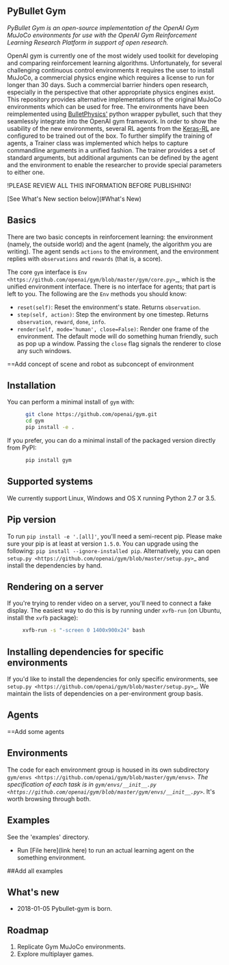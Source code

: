PyBullet Gym 
-----------

*PyBullet Gym is an open-source implementation of the OpenAI Gym MuJoCo environments for use with the OpenAI Gym Reinforcement Learning Research Platform in support of open research.*

OpenAI gym is currently one of the most widely used toolkit for developing and comparing reinforcement learning algorithms. Unfortunately, for several challenging continuous control environments it requires the user to install MuJoCo, a commercial physics engine which requires a license to run for longer than 30 days. Such a commercial barrier hinders open research, especially in the perspective that other appropriate physics engines exist. This repository provides alternative implementations of the original MuJoCo environments which can be used for free. The environments have been reimplemented using [BulletPhysics'](https://github.com/bulletphysics/bullet3) python wrapper pybullet, such that they seamlessly integrate into the OpenAI gym framework. In order to show the usability of the new environments, several RL agents from the [Keras-RL](https://github.com/matthiasplappert/keras-rl/wiki/Agent-Overview) are configured to be trained out of the box. To further simplify the training of agents, a Trainer class was implemented which helps to capture commandline arguments in a unified fashion. The trainer provides a set of standard arguments, but additional arguments can be defined by the agent and the environment to enable the researcher to provide special parameters to either one.

!PLEASE REVIEW ALL THIS INFORMATION BEFORE PUBLISHING!


[See What's New section below](#What's New)

## Basics

There are two basic concepts in reinforcement learning: the
environment (namely, the outside world) and the agent (namely, the
algorithm you are writing). The agent sends `actions` to the
environment, and the environment replies with `observations` and
`rewards` (that is, a score).

The core `gym` interface is `Env <https://github.com/openai/gym/blob/master/gym/core.py>`_, which is
the unified environment interface. There is no interface for agents;
that part is left to you. The following are the ``Env`` methods you
should know:

- `reset(self)`: Reset the environment's state. Returns `observation`.
- `step(self, action)`: Step the environment by one timestep. Returns `observation`, `reward`, `done`, `info`.
- `render(self, mode='human', close=False)`: Render one frame of the environment. The default mode will do something human friendly, such as pop up a window. Passing the `close` flag signals the renderer to close any such windows.

==Add concept of scene and robot as subconcept of environment

## Installation

You can perform a minimal install of ``gym`` with:

```bash
	  git clone https://github.com/openai/gym.git
	  cd gym
	  pip install -e .
```

If you prefer, you can do a minimal install of the packaged version directly from PyPI:

```bash
	  pip install gym
```


## Supported systems

We currently support Linux, Windows and OS X running Python 2.7 or 3.5.

## Pip version

To run ``pip install -e '.[all]'``, you'll need a semi-recent pip.
Please make sure your pip is at least at version ``1.5.0``. You can
upgrade using the following: ``pip install --ignore-installed
pip``. Alternatively, you can open `setup.py
<https://github.com/openai/gym/blob/master/setup.py>`_ and
install the dependencies by hand.

Rendering on a server
---------------------

If you're trying to render video on a server, you'll need to connect a
fake display. The easiest way to do this is by running under
``xvfb-run`` (on Ubuntu, install the ``xvfb`` package):

```bash
     xvfb-run -s "-screen 0 1400x900x24" bash
```

Installing dependencies for specific environments
-------------------------------------------------

If you'd like to install the dependencies for only specific
environments, see `setup.py
<https://github.com/openai/gym/blob/master/setup.py>`_. We
maintain the lists of dependencies on a per-environment group basis.

## Agents

==Add some agents

## Environments

The code for each environment group is housed in its own subdirectory
`gym/envs
<https://github.com/openai/gym/blob/master/gym/envs>`_. The
specification of each task is in `gym/envs/__init__.py
<https://github.com/openai/gym/blob/master/gym/envs/__init__.py>`_. It's
worth browsing through both.

## Examples

See the 'examples' directory.

- Run [File here](link here) to run an actual learning agent on the something environment.

##Add all examples

## What's new

* 2018-01-05 Pybullet-gym is born.

## Roadmap
1. Replicate Gym MuJoCo environments.
3. Explore multiplayer games.

